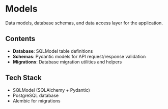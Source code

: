 # Models

Data models, database schemas, and data access layer for the application.

## Contents

- **Database**: SQLModel table definitions
- **Schemas**: Pydantic models for API request/response validation
- **Migrations**: Database migration utilities and helpers

## Tech Stack

- SQLModel (SQLAlchemy + Pydantic)
- PostgreSQL database
- Alembic for migrations